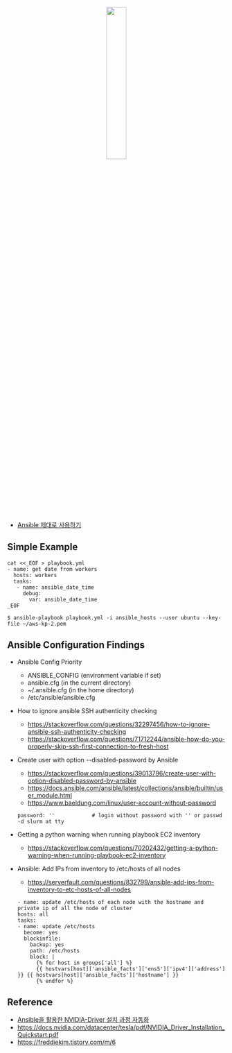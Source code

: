 <p align="center">
  <img src = "https://github.com/gnosia93/slurm-on-grv/blob/main/tutorial/images/ansible.png" align="center" width="30%" height="30%">
</p>

* [Ansible 제대로 사용하기](https://brunch.co.kr/@growthminder/66)

## Simple Example ##

```
cat <<_EOF > playbook.yml
- name: get date from workers
  hosts: workers
  tasks:
   - name: ansible_date_time
     debug:
       var: ansible_date_time
_EOF
```

```
$ ansible-playbook playbook.yml -i ansible_hosts --user ubuntu --key-file ~/aws-kp-2.pem
```


## Ansible Configuration Findings ##
* Ansible Config Priority
  * ANSIBLE_CONFIG (environment variable if set)
  * ansible.cfg (in the current directory)
  * ~/.ansible.cfg (in the home directory)
  * /etc/ansible/ansible.cfg

* How to ignore ansible SSH authenticity checking
  * https://stackoverflow.com/questions/32297456/how-to-ignore-ansible-ssh-authenticity-checking
  * https://stackoverflow.com/questions/71712244/ansible-how-do-you-properly-skip-ssh-first-connection-to-fresh-host

* Create user with option --disabled-password by Ansible
  * https://stackoverflow.com/questions/39013796/create-user-with-option-disabled-password-by-ansible
  * https://docs.ansible.com/ansible/latest/collections/ansible/builtin/user_module.html
  * https://www.baeldung.com/linux/user-account-without-password

  ```
  password: ''            # login without password with '' or passwd -d slurm at tty
  ```

* Getting a python warning when running playbook EC2 inventory
  * https://stackoverflow.com/questions/70202432/getting-a-python-warning-when-running-playbook-ec2-inventory


* Ansible: Add IPs from inventory to /etc/hosts of all nodes
  * https://serverfault.com/questions/832799/ansible-add-ips-from-inventory-to-etc-hosts-of-all-nodes
  ```
  - name: update /etc/hosts of each node with the hostname and private ip of all the node of cluster 
  hosts: all
  tasks:
  - name: update /etc/hosts
    become: yes
    blockinfile:
      backup: yes
      path: /etc/hosts
      block: |
        {% for host in groups['all'] %} 
        {{ hostvars[host]['ansible_facts']['ens5']['ipv4']['address'] }} {{ hostvars[host]['ansible_facts']['hostname'] }} 
        {% endfor %}
  ```

## Reference ##

* [Ansible을 활용한 NVIDIA-Driver 설치 과정 자동화](https://velog.io/@todd98/Ansible%EC%9D%84-%ED%99%9C%EC%9A%A9%ED%95%9C-NVIDIA-Driver-%EC%84%A4%EC%B9%98-%EA%B3%BC%EC%A0%95-%EC%9E%90%EB%8F%99%ED%99%94)
* https://docs.nvidia.com/datacenter/tesla/pdf/NVIDIA_Driver_Installation_Quickstart.pdf
* https://freddiekim.tistory.com/m/6
